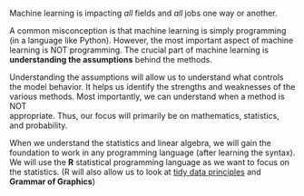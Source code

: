 Machine learning is impacting *all* fields and *all* jobs one way or another.

A common misconception is that machine learning is simply programming (in a language like Python). However, the most important aspect of machine learning is NOT programming. The crucial part of machine learning is **understanding the assumptions** behind the methods.

Understanding the assumptions will allow us to understand what controls the model behavior. It helps us identify the strengths and weaknesses of the various methods. Most importantly, we can understand when a method is NOT   
appropriate. Thus, our focus will primarily be on mathematics, statistics, and  probability.

When we understand the statistics and linear algebra, we will gain the foundation to work in any programming language (after learning the syntax). We will use the **R** statistical programming language as we want to focus on the statistics. (R will also allow us to look at [tidy data principles](https://r4ds.had.co.nz/tidy-data.html) and **Grammar of Graphics**)
